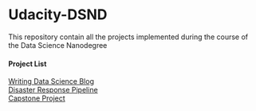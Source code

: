 # Udacity-DSND

This repository contain all the projects implemented during the course of the Data Science Nanodegree

#### Project List
<a href='https://github.com/Opiano1/Storytelling-with-Data'>Writing Data Science Blog</a>
<br><a href='https://github.com/Opiano1/Udacity-DSND/tree/master/Disaster%20Response%20Pipeline'>Disaster Response Pipeline
</a></br>
<a href='https://github.com/Opiano1/Udacity-DSND/tree/master/Capstone'> Capstone Project
</a>


